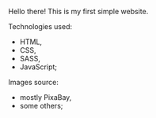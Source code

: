 Hello there!
This is my first simple website.

Technologies used:
-   HTML,
-   CSS,
-   SASS,
-   JavaScript;

Images source: 
-   mostly PixaBay,
-   some others;

